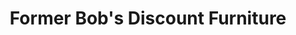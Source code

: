 ---
title: "Former Bob's Discount Furniture"
url: /chicago/former-bobs-discount-furniture/
shop: vacant
---